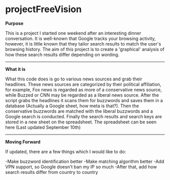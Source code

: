 # projectFreeVision
**Purpose**

This is a project I started one weekend after an interesting dinner conversation. It is well-known that Google tracks your browsing activity, however, it is little known that they tailor search results to match the user's browsing history. The aim of this project is to create a 'graphical' analysis of how these search results differ depending on wording.

---

**What it is**

What this code does is go to various news sources and grab their headlines. These news sources are categorized by their political affiliation, for example, Fox news is regarded as more of a conservative news source, while Buzzed or CNN may be regarded as a liberal news source. After the script grabs the headlines it scans them for buzzwords and saves them in a database (Actually a Google sheet, how meta is that?). Then the conservative buzzwords are matched with the liberal buzzwords and a Google search is conducted. Finally the search results and search keys are stored in a new sheet on the spreadsheet. The spreadsheet can be seen here (Last updated September 10th)

---

**Moving Forward**

If updated, there are a few things which I would like to do:

-Make buzzword identification better
-Make matching algorithm better
-Add VPN support, so Google doesn't ban my IP so much
-After that, add how search results differ from country to country
